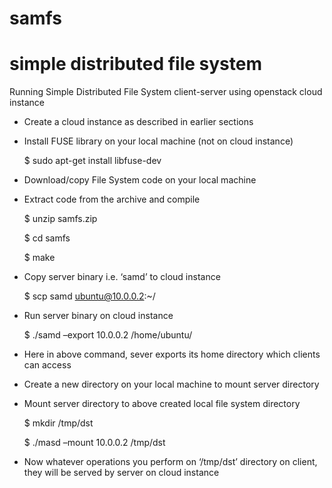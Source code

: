 # samfs
simple distributed file system
==============================

Running Simple Distributed File System client-server using openstack cloud instance

- Create a cloud instance as described in earlier sections

- Install FUSE library on your local machine (not on cloud instance)

  $ sudo apt-get install libfuse-dev

- Download/copy File System code on your local machine

- Extract code from the archive and compile

  $ unzip samfs.zip

  $ cd samfs

  $ make

- Copy server binary i.e. ‘samd’ to cloud instance

  $ scp samd ubuntu@10.0.0.2:~/

- Run server binary on cloud instance

  $ ./samd –export 10.0.0.2 /home/ubuntu/

- Here in above command, sever exports its home directory which clients can access

- Create a new directory on your local machine to mount server directory

- Mount server directory to above created local file system directory

  $ mkdir /tmp/dst

  $ ./masd –mount 10.0.0.2 /tmp/dst

- Now whatever operations you perform on ‘/tmp/dst’ directory on client, they will be served by server on cloud instance


